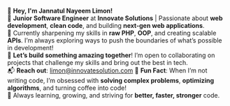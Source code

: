 👋 **Hey, I'm Jannatul Nayeem Limon!**  
💼 **Junior Software Engineer** at **Innovate Solutions** | Passionate about **web development**, **clean code**, and building **next-gen web applications**.  
🔧 Currently sharpening my skills in **raw PHP**, **OOP**, and creating scalable **APIs**.
    I’m always exploring ways to push the boundaries of what’s possible in development!  
🌟 **Let’s build something amazing together**! I’m open to collaborating on projects that challenge my skills and bring out the best in tech.  
📬 **Reach out**: limon@innovatesolution.com 
🎯 **Fun Fact**: When I’m not writing code, I’m obsessed with **solving complex problems**, **optimizing algorithms**, and turning coffee into code!  
🚀 Always learning, growing, and striving for **better, faster, stronger** code.

<!---
Limon337/Limon337 is a ✨ special ✨ repository because its `README.md` (this file) appears on your GitHub profile.
You can click the Preview link to take a look at your changes.
--->
